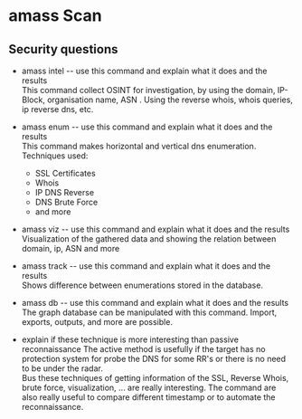 # amass Scan
## Security questions
- amass intel -- use this command and explain what it does and the results  
    This command collect OSINT for investigation, by using the domain, IP-Block, organisation name, ASN . Using the reverse whois, whois queries, ip reverse dns, etc.
- amass enum -- use this command and explain what it does and the results  
    This command makes horizontal and vertical dns enumeration. Techniques used: 
    - SSL Certificates
    - Whois
    - IP DNS Reverse
    - DNS Brute Force
    - and more
- amass viz -- use this command and explain what it does and the results  
    Visualization of the gathered data and showing the relation between domain, ip, ASN and more
- amass track -- use this command and explain what it does and the results  
    Shows difference between enumerations stored in the database.
- amass db -- use this command and explain what it does and the results  
    The graph database can be manipulated with this command. Import, exports, outputs, and more are possible.

- explain if these technique is more interesting than passive reconnaissance 
    The active method is usefully if the target has no protection system for probe the DNS for some RR's or there is no need to be under the radar.  
    Bus these techniques of getting information of the SSL, Reverse Whois, brute force, visualization, ... are really interesting. The command are also really useful to compare different timestamp or to automate the reconnaissance.
    